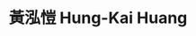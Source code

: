 ---
chinese_name: 黃泓愷
english_name: Hung-Kai Huang
title: 黃泓愷 Hung-Kai Huang
id: haunghungkai
collection: members
position: Part-time Research Assistant
type: part-time research assistant
department: 財務金融學系學士班三年級
# image_path: https://source.unsplash.com/collection/139386/600x600?a=.png
photo: pt_ra/haunghungkai.jpeg
# blurb: 123
---